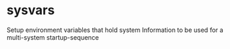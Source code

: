 # sysvars
Setup environment variables that hold system Information to be used for a multi-system startup-sequence
